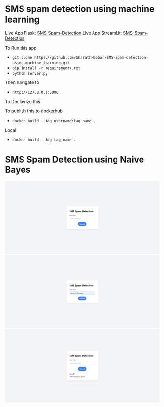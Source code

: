 # SMS spam detection using machine learning

Live App Flask: [SMS-Spam-Detection](https://sms-spam-detection-ckz0.onrender.com/)
Live App StreamLit: [SMS-Spam-Detection](https://huggingface.co/spaces/Sharathhebbar24/SMS-spam-detection)


To Run this app

- ```git clone https://github.com/SharathHebbar/SMS-spam-detection-using-machine-learning.git```
- ```pip install -r requirements.txt```
- ```python server.py```

Then navigate to

- ```http://127.0.0.1:5000```

To Dockerize this

To publish this to dockerhub
- ```docker build --tag username/tag_name .```

Local
- ```docker build --tag tag_name .``` 


# SMS Spam Detection using Naive Bayes

![Page 1](https://github.com/SharathHebbar/SMS-spam-detection-using-machine-learning/blob/main/assets/1.png)
![Page 2](https://github.com/SharathHebbar/SMS-spam-detection-using-machine-learning/blob/main/assets/2.png)
![Page 3](https://github.com/SharathHebbar/SMS-spam-detection-using-machine-learning/blob/main/assets/3.png)